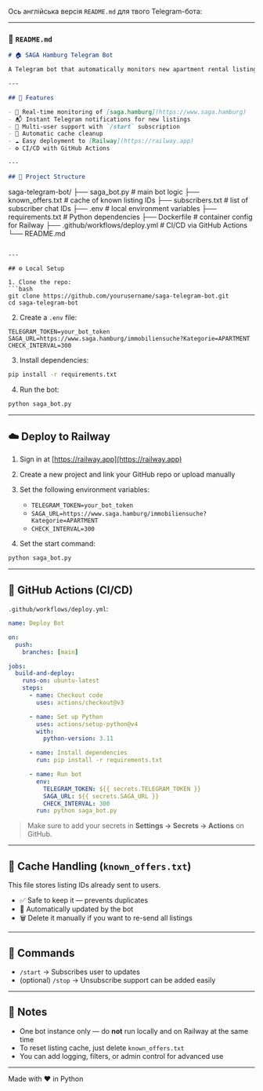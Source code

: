 Ось англійська версія `README.md` для твого Telegram-бота:

---

### 📄 `README.md`

```markdown
# 🏠 SAGA Hamburg Telegram Bot

A Telegram bot that automatically monitors new apartment rental listings on [saga.hamburg](https://www.saga.hamburg/immobiliensuche?Kategorie=APARTMENT) and sends them instantly to all subscribed Telegram users.

---

## 🚀 Features

- 📡 Real-time monitoring of [saga.hamburg](https://www.saga.hamburg)
- 📬 Instant Telegram notifications for new listings
- 👥 Multi-user support with `/start` subscription
- 🧹 Automatic cache cleanup
- ☁️ Easy deployment to [Railway](https://railway.app)
- ⚙️ CI/CD with GitHub Actions

---

## 🧩 Project Structure

```
saga-telegram-bot/
├── saga_bot.py                 # main bot logic
├── known_offers.txt            # cache of known listing IDs
├── subscribers.txt             # list of subscriber chat IDs
├── .env                        # local environment variables
├── requirements.txt            # Python dependencies
├── Dockerfile                  # container config for Railway
├── .github/workflows/deploy.yml  # CI/CD via GitHub Actions
└── README.md
```

---

## ⚙️ Local Setup

1. Clone the repo:
```bash
git clone https://github.com/yourusername/saga-telegram-bot.git
cd saga-telegram-bot
```

2. Create a `.env` file:
```
TELEGRAM_TOKEN=your_bot_token
SAGA_URL=https://www.saga.hamburg/immobiliensuche?Kategorie=APARTMENT
CHECK_INTERVAL=300
```

3. Install dependencies:
```bash
pip install -r requirements.txt
```

4. Run the bot:
```bash
python saga_bot.py
```

---

## ☁️ Deploy to Railway

1. Sign in at [https://railway.app](https://railway.app)
2. Create a new project and link your GitHub repo or upload manually
3. Set the following environment variables:
   - `TELEGRAM_TOKEN=your_bot_token`
   - `SAGA_URL=https://www.saga.hamburg/immobiliensuche?Kategorie=APARTMENT`
   - `CHECK_INTERVAL=300`

4. Set the start command:
```bash
python saga_bot.py
```

---

## 🔄 GitHub Actions (CI/CD)

`.github/workflows/deploy.yml`:

```yaml
name: Deploy Bot

on:
  push:
    branches: [main]

jobs:
  build-and-deploy:
    runs-on: ubuntu-latest
    steps:
      - name: Checkout code
        uses: actions/checkout@v3

      - name: Set up Python
        uses: actions/setup-python@v4
        with:
          python-version: 3.11

      - name: Install dependencies
        run: pip install -r requirements.txt

      - name: Run bot
        env:
          TELEGRAM_TOKEN: ${{ secrets.TELEGRAM_TOKEN }}
          SAGA_URL: ${{ secrets.SAGA_URL }}
          CHECK_INTERVAL: 300
        run: python saga_bot.py
```

> Make sure to add your secrets in **Settings → Secrets → Actions** on GitHub.

---

## 🧹 Cache Handling (`known_offers.txt`)

This file stores listing IDs already sent to users.

- ✅ Safe to keep it — prevents duplicates
- 🔁 Automatically updated by the bot
- 🗑 Delete it manually if you want to re-send all listings

---

## 💬 Commands

- `/start` → Subscribes user to updates
- (optional) `/stop` → Unsubscribe support can be added easily

---

## 📌 Notes

- One bot instance only — do **not** run locally and on Railway at the same time
- To reset listing cache, just delete `known_offers.txt`
- You can add logging, filters, or admin control for advanced use

---

Made with ❤️ in Python
```